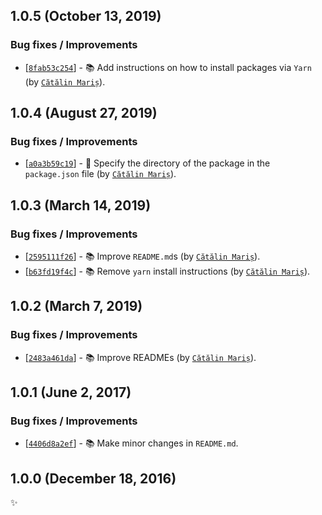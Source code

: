 ## 1.0.5 (October 13, 2019)

### Bug fixes / Improvements

* [[`8fab53c254`](https://github.com/alrra/browser-logos/commit/8fab53c2544fe45642f4b330f21c426a07c63367)] - 📚 Add instructions on how to install packages via `Yarn` (by [`Cătălin Mariș`](https://github.com/alrra)).


## 1.0.4 (August 27, 2019)

### Bug fixes / Improvements

* [[`a0a3b59c19`](https://github.com/alrra/browser-logos/commit/a0a3b59c1982fd62f9a359ec25d9a6fca8b74cc2)] - 🔧 Specify the directory of the package in the `package.json` file (by [`Cătălin Mariș`](https://github.com/alrra)).


## 1.0.3 (March 14, 2019)

### Bug fixes / Improvements

* [[`2595111f26`](https://github.com/alrra/browser-logos/commit/2595111f26d5d31b62422f10c656171fd7633e4f)] - 📚 Improve `README.md`s (by [`Cătălin Mariș`](https://github.com/alrra)).
* [[`b63fd19f4c`](https://github.com/alrra/browser-logos/commit/b63fd19f4c973caebe0ebee0b1715e9b74b18d18)] - 📚 Remove `yarn` install instructions (by [`Cătălin Mariș`](https://github.com/alrra)).


## 1.0.2 (March 7, 2019)

### Bug fixes / Improvements

* [[`2483a461da`](https://github.com/alrra/browser-logos/commit/2483a461da648e1e2c8386690a4dbcd63bcfb9c8)] - 📚 Improve READMEs (by [`Cătălin Mariș`](https://github.com/alrra)).


## 1.0.1 (June 2, 2017)

### Bug fixes / Improvements

* [[`4406d8a2ef`](https://github.com/alrra/browser-logos/commit/4406d8a2ef0f9cf1fd91cf1c9b438b2096a51bba)] - 📚 Make minor changes in `README.md`.


## 1.0.0 (December 18, 2016)

✨
